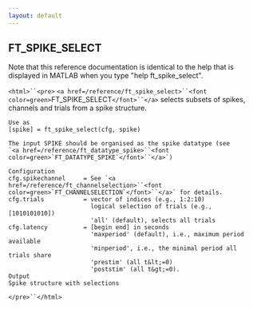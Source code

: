 ```yaml
---
layout: default
---
```


##  FT_SPIKE_SELECT

Note that this reference documentation is identical to the help that is displayed in MATLAB when you type "help ft_spike_select".

`<html>``<pre>`
    `<a href=/reference/ft_spike_select>``<font color=green>`FT_SPIKE_SELECT`</font>``</a>` selects subsets of spikes, channels and trials from a
    spike structure.
 
    Use as
    [spike] = ft_spike_select(cfg, spike)
 
    The input SPIKE should be organised as the spike datatype (see
    `<a href=/reference/ft_datatype_spike>``<font color=green>`FT_DATATYPE_SPIKE`</font>``</a>`) 
 
    Configuration
    cfg.spikechannel     = See `<a href=/reference/ft_channelselection>``<font color=green>`FT_CHANNELSELECTION`</font>``</a>` for details.
    cfg.trials           = vector of indices (e.g., 1:2:10)
                           logical selection of trials (e.g., [1010101010])
                           'all' (default), selects all trials
    cfg.latency          = [begin end] in seconds
                           'maxperiod' (default), i.e., maximum period available
                           'minperiod', i.e., the minimal period all trials share
                           'prestim' (all t&lt;=0)
                           'poststim' (all t&gt;=0).
    Output
    Spike structure with selections
`</pre>``</html>`

